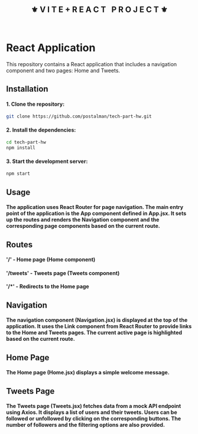 <div align="center">
    <h2>⚜️ V I T E + R E A C T &nbsp; P R O J E C T ⚜️</h2>
</div>

<br>

# React Application

This repository contains a React application that includes a navigation component and two pages: Home and Tweets.

## Installation

#### 1. Clone the repository:

   ```bash
   git clone https://github.com/postalman/tech-part-hw.git
   ```

#### 2. Install the dependencies:

  ```bash
  cd tech-part-hw
  npm install
  ```

#### 3. Start the development server:

  ```bash
  npm start
  ```
## Usage

#### The application uses React Router for page navigation. The main entry point of the application is the App component defined in App.jsx. It sets up the routes and renders the Navigation component and the corresponding page components based on the current route.

## Routes

#### '/' - Home page (Home component)
#### '/tweets' - Tweets page (Tweets component)
#### '/*' - Redirects to the Home page

## Navigation

#### The navigation component (Navigation.jsx) is displayed at the top of the application. It uses the Link component from React Router to provide links to the Home and Tweets pages. The current active page is highlighted based on the current route.

## Home Page

#### The Home page (Home.jsx) displays a simple welcome message.

## Tweets Page

#### The Tweets page (Tweets.jsx) fetches data from a mock API endpoint using Axios. It displays a list of users and their tweets. Users can be followed or unfollowed by clicking on the corresponding buttons. The number of followers and the filtering options are also provided.

